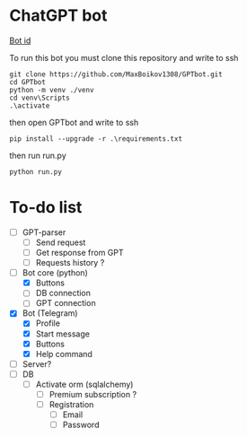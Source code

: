 # ChatGPT bot

[Bot id](https://t.me/GPT_YandLms_bot)

To run this bot you must clone this repository and write to ssh
```shell
git clone https://github.com/MaxBoikov1308/GPTbot.git
cd GPTbot
python -m venv ./venv
cd venv\Scripts
.\activate
```
then open GPTbot and write to ssh
```shell
pip install --upgrade -r .\requirements.txt
```
then run run.py
```shell
python run.py
```

# To-do list 
- [ ] GPT-parser
  - [ ] Send request 
  - [ ] Get response from GPT
  - [ ] Requests history ?
- [ ] Bot core (python)
  - [x] Buttons
  - [ ] DB connection 
  - [ ] GPT connection
- [x] Bot (Telegram)
  - [x] Profile
  - [x] Start message
  - [x] Buttons
  - [x] Help command
- [ ] Server?
- [ ] DB
  - [ ] Activate orm (sqlalchemy)
    - [ ] Premium subscription ?
    - [ ] Registration
      - [ ] Email
      - [ ] Password
